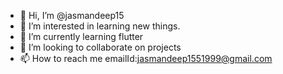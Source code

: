 - 👋 Hi, I’m @jasmandeep15
- 👀 I’m interested in learning new things.
- 🌱 I’m currently learning flutter
- 💞️ I’m looking to collaborate on projects
- 📫 How to reach me emailId:jasmandeep1551999@gmail.com

<!---
jasmandeep15/jasmandeep15 is a ✨ special ✨ repository because its `README.md` (this file) appears on your GitHub profile.
You can click the Preview link to take a look at your changes.
--->
